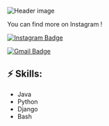 ![Header image](https://images3.alphacoders.com/137/thumb-1920-1370164.png)

You can find more on Instagram !

[![Instagram Badge](https://img.shields.io/badge/-Instagram-e4405f?style=flat-square&logo=Instagram&logoColor=white&link=https://www.instagram.com/shonazar_9595/)](https://www.instagram.com/Shonazar_9595/)

[![Gmail Badge](https://img.shields.io/badge/-Gmail-d14836?style=flat-square&logo=Gmail&logoColor=white&link=mail@shonazardata@gmail.com)](mailto:mail@shonazardata@gmail.com)

## ⚡ Skills:
- Java
- Python
- Django
- Bash
